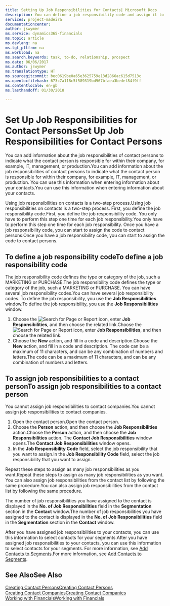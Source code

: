 ```yaml
---
title: Setting Up Job Responsibilities for Contacts| Microsoft Docs
description: You can define a job responsibility code and assign it to a contact to indicate the tasks that your contact is responsible for in their company, for example, IT or production.
services: project-madeira
documentationcenter: 
author: jswymer
ms.service: dynamics365-financials
ms.topic: article
ms.devlang: na
ms.tgt_pltfrm: na
ms.workload: na
ms.search.keywords: task, to-do, relationship, prospect
ms.date: 06/06/2017
ms.author: jswymer
ms.translationtype: HT
ms.sourcegitcommit: bec0619be0a65e3625759e13d2866ac615d7513c
ms.openlocfilehash: 673c7a118c5f589319bd967bfaea3bedef84f9ff
ms.contentlocale: en-gb
ms.lasthandoff: 01/30/2018

---
```

# <a name="set-up-job-responsibilities-for-contact-persons"></a><span data-ttu-id="87b90-103">Set Up Job Responsibilities for Contact Persons</span><span class="sxs-lookup"><span data-stu-id="87b90-103">Set Up Job Responsibilities for Contact Persons</span></span>
<span data-ttu-id="87b90-104">You can add information about the job responsibilities of contact persons to indicate what the contact person is responsible for within their company, for example, IT, management, or production.</span><span class="sxs-lookup"><span data-stu-id="87b90-104">You can add information about the job responsibilities of contact persons to indicate what the contact person is responsible for within their company, for example, IT, management, or production.</span></span> <span data-ttu-id="87b90-105">You can use this information when entering information about your contacts.</span><span class="sxs-lookup"><span data-stu-id="87b90-105">You can use this information when entering information about your contacts.</span></span>

<span data-ttu-id="87b90-106">Using job responsibilities on contacts is a two-step process.</span><span class="sxs-lookup"><span data-stu-id="87b90-106">Using job responsibilities on contacts is a two-step process.</span></span> <span data-ttu-id="87b90-107">First, you define the job responsibility code.</span><span class="sxs-lookup"><span data-stu-id="87b90-107">First, you define the job responsibility code.</span></span> <span data-ttu-id="87b90-108">You only have to perform this step one time for each job responsibility.</span><span class="sxs-lookup"><span data-stu-id="87b90-108">You only have to perform this step one time for each job responsibility.</span></span> <span data-ttu-id="87b90-109">Once you have a job responsibility code, you can start to assign the code to contact persons.</span><span class="sxs-lookup"><span data-stu-id="87b90-109">Once you have a job responsibility code, you can start to assign the code to contact persons.</span></span>

## <a name="to-define-a-job-responsibility-code"></a><span data-ttu-id="87b90-110">To define a job responsibility code</span><span class="sxs-lookup"><span data-stu-id="87b90-110">To define a job responsibility code</span></span>
<span data-ttu-id="87b90-111">The job responsibility code defines the type or category of the job, such a MARKETING or PURCHASE.</span><span class="sxs-lookup"><span data-stu-id="87b90-111">The job responsibility code defines the type or category of the job, such a MARKETING or PURCHASE.</span></span> <span data-ttu-id="87b90-112">You can have several job responsibility codes.</span><span class="sxs-lookup"><span data-stu-id="87b90-112">You can have several job responsibility codes.</span></span> <span data-ttu-id="87b90-113">To define the job responsibility, you use the **Job Responsibilities** window.</span><span class="sxs-lookup"><span data-stu-id="87b90-113">To define the job responsibility, you use the **Job Responsibilities** window.</span></span>

1. <span data-ttu-id="87b90-114">Choose the ![Search for Page or Report](media/ui-search/search_small.png "Search for Page or Report icon") icon, enter **Job Responsibilities**, and then choose the related link.</span><span class="sxs-lookup"><span data-stu-id="87b90-114">Choose the ![Search for Page or Report](media/ui-search/search_small.png "Search for Page or Report icon") icon, enter **Job Responsibilities**, and then choose the related link.</span></span>
2. <span data-ttu-id="87b90-115">Choose the **New** action, and fill in a code and description.</span><span class="sxs-lookup"><span data-stu-id="87b90-115">Choose the **New** action, and fill in a code and description.</span></span> <span data-ttu-id="87b90-116">The code can be a maximum of 11 characters, and can be any combination of numbers and letters.</span><span class="sxs-lookup"><span data-stu-id="87b90-116">The code can be a maximum of 11 characters, and can be any combination of numbers and letters.</span></span>

## <a name="to-assign-job-responsibilities-to-a-contact-person"></a><span data-ttu-id="87b90-117">To assign job responsibilities to a contact person</span><span class="sxs-lookup"><span data-stu-id="87b90-117">To assign job responsibilities to a contact person</span></span>
<span data-ttu-id="87b90-118">You cannot assign job responsibilities to contact companies.</span><span class="sxs-lookup"><span data-stu-id="87b90-118">You cannot assign job responsibilities to contact companies.</span></span>

1. <span data-ttu-id="87b90-119">Open the contact person.</span><span class="sxs-lookup"><span data-stu-id="87b90-119">Open the contact person.</span></span>
2. <span data-ttu-id="87b90-120">Choose the **Person** action, and then choose the **Job Responsibilities** action.</span><span class="sxs-lookup"><span data-stu-id="87b90-120">Choose the **Person** action, and then choose the **Job Responsibilities** action.</span></span> <span data-ttu-id="87b90-121">The **Contact Job Responsibilities** window opens.</span><span class="sxs-lookup"><span data-stu-id="87b90-121">The **Contact Job Responsibilities** window opens.</span></span>
3. <span data-ttu-id="87b90-122">In the **Job Responsibility Code** field, select the job responsibility that you want to assign.</span><span class="sxs-lookup"><span data-stu-id="87b90-122">In the **Job Responsibility Code** field, select the job responsibility that you want to assign.</span></span>

<span data-ttu-id="87b90-123">Repeat these steps to assign as many job responsibilities as you want.</span><span class="sxs-lookup"><span data-stu-id="87b90-123">Repeat these steps to assign as many job responsibilities as you want.</span></span> <span data-ttu-id="87b90-124">You can also assign job responsibilities from the contact list by following the same procedure.</span><span class="sxs-lookup"><span data-stu-id="87b90-124">You can also assign job responsibilities from the contact list by following the same procedure.</span></span>

<span data-ttu-id="87b90-125">The number of job responsibilities you have assigned to the contact is displayed in the **No. of Job Responsibilities** field in the **Segmentation** section in the **Contact** window.</span><span class="sxs-lookup"><span data-stu-id="87b90-125">The number of job responsibilities you have assigned to the contact is displayed in the **No. of Job Responsibilities** field in the **Segmentation** section in the **Contact** window.</span></span>

<span data-ttu-id="87b90-126">After you have assigned job responsibilities to your contacts, you can use this information to select contacts for your segments.</span><span class="sxs-lookup"><span data-stu-id="87b90-126">After you have assigned job responsibilities to your contacts, you can use this information to select contacts for your segments.</span></span> <span data-ttu-id="87b90-127">For more information, see [Add Contacts to Segments](marketing-add-contact-segment.md).</span><span class="sxs-lookup"><span data-stu-id="87b90-127">For more information, see [Add Contacts to Segments](marketing-add-contact-segment.md).</span></span>

## <a name="see-also"></a><span data-ttu-id="87b90-128">See Also</span><span class="sxs-lookup"><span data-stu-id="87b90-128">See Also</span></span>
[<span data-ttu-id="87b90-129">Creating Contact Persons</span><span class="sxs-lookup"><span data-stu-id="87b90-129">Creating Contact Persons</span></span>](marketing-create-contact-persons.md)  
[<span data-ttu-id="87b90-130">Creating Contact Companies</span><span class="sxs-lookup"><span data-stu-id="87b90-130">Creating Contact Companies</span></span>](marketing-create-contact-companies.md)  
[<span data-ttu-id="87b90-131">Working with Financials</span><span class="sxs-lookup"><span data-stu-id="87b90-131">Working with Financials</span></span>](ui-work-product.md)

